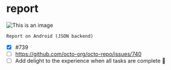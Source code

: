 # report

![This is an image](https://github.com/petrzavadski/report/icon.png)

`Report on Android (JSON backend)`
- [x] #739
- [ ] https://github.com/octo-org/octo-repo/issues/740
- [ ] Add delight to the experience when all tasks are complete :tada:
